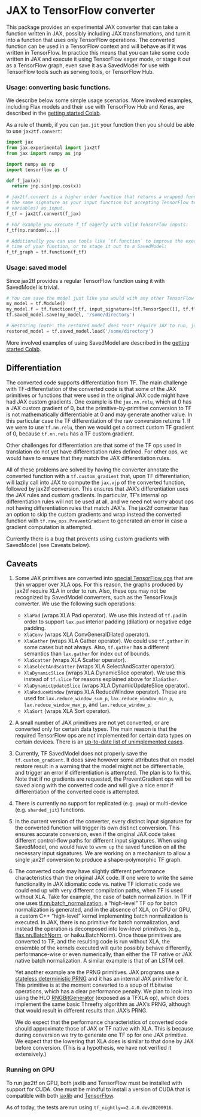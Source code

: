 # JAX to TensorFlow converter

This package provides an experimental JAX converter that can take a function 
written in JAX, possibly including JAX transformations, and turn it into
a function that uses only TensorFlow operations. The converted function 
can be used in a TensorFlow context and will behave as if it was written in TensorFlow. 
In practice this means that you can take some code written in JAX and execute it using 
TensorFlow eager mode, or stage it out as a TensorFlow graph, even save it 
as a SavedModel for use with TensorFlow tools such as serving tools, 
or TensorFlow Hub. 

### Usage: converting basic functions.

We describe below some simple usage scenarios. More involved examples, including
Flax models and their use with TensorFlow Hub and Keras, are described in the 
[getting started Colab](JAX2TF_getting_started.ipynb).

As a rule of thumb, if you can `jax.jit` your function then you should be able
to use `jax2tf.convert`:

```python
import jax
from jax.experimental import jax2tf
from jax import numpy as jnp

import numpy as np
import tensorflow as tf

def f_jax(x):
  return jnp.sin(jnp.cos(x))

# jax2tf.convert is a higher order function that returns a wrapped function with
# the same signature as your input function but accepting TensorFlow tensors (or
# variables) as input.
f_tf = jax2tf.convert(f_jax)

# For example you execute f_tf eagerly with valid TensorFlow inputs:
f_tf(np.random(...))

# Additionally you can use tools like `tf.function` to improve the execution
# time of your function, or to stage it out to a SavedModel:
f_tf_graph = tf.function(f_tf)
```

### Usage: saved model

Since jax2tf provides a regular TensorFlow function using it with SavedModel
is trivial.

```python
# You can save the model just like you would with any other TensorFlow function:
my_model = tf.Module()
my_model.f = tf.function(f_tf, input_signature=[tf.TensorSpec([], tf.float32)])
tf.saved_model.save(my_model, '/some/directory')

# Restoring (note: the restored model does *not* require JAX to run, just XLA).
restored_model = tf.saved_model.load('/some/directory')
```

More involved examples of using SavedModel are described in the 
[getting started Colab](JAX2TF_getting_started.ipynb).

## Differentiation

The converted code supports differentiation from TF. 
The main challenge with TF-differentiation of the converted code is that some 
of the JAX primitives or functions that were used in the original JAX code might 
have had JAX custom gradients. One example is the ``jax.nn.relu``, which 
at 0 has a JAX custom gradient of 0, but the primitive-by-primitive conversion 
to TF is not mathematically differentiable at 0 and may generate another value. In this 
particular case the TF differentiation of the raw conversion returns 1. 
If we were to use ``tf.nn.relu``, then we would get a correct custom TF gradient of 0, 
because ``tf.nn.relu`` has a TF custom gradient.

Other challenges for differentiation are that some of the TF ops used in translation 
do not yet have differentiation rules defined. 
For other ops, we would have to ensure that they match the JAX differentiation rules. 

All of these problems are solved by having the converter annotate the converted 
function with a ``tf.custom_gradient`` that, upon TF differentiation, will lazily 
call into JAX to compute the ``jax.vjp`` of the converted function, followed by 
jax2tf conversion. 
This ensures that JAX’s differentiation uses the JAX rules and custom gradients. 
In particular, TF’s internal op differentiation rules will not be used at all, 
and we need not worry about ops not having differentiation rules that match JAX's. 
The jax2tf converter has an option to skip the custom gradients and wrap 
instead the converted function with ``tf.raw_ops.PreventGradient`` to generated an 
error in case a gradient computation is attempted. 

Currently there is a bug that prevents using custom gradients with SavedModel 
(see Caveats below).

## Caveats

1.  Some JAX primitives are converted into 
[special TensorFlow ops](https://github.com/tensorflow/tensorflow/blob/master/tensorflow/compiler/tf2xla/ops/xla_ops.cc)
  that are thin wrapper over XLA ops. For this reason, the graphs produced by jax2tf
  require XLA in order to run. Also, these ops may not be recognized by 
  SavedModel converters, such as the TensorFlow.js converter. 
  We use the following such operations: 

     * ``XlaPad`` (wraps XLA Pad operator). We use this instead of ``tf.pad`` in order to 
     support ``lax.pad`` interior padding (dilation) or negative edge padding. 
     * ``XlaConv`` (wraps XLA ConvGeneralDilated operator).
     * ``XlaGather`` (wraps XLA Gather operator). We could use ``tf.gather`` in some 
     cases but not always. Also, ``tf.gather`` has a different semantics than ``lax.gather``
     for index out of bounds. 
     * ``XlaScatter`` (wraps XLA Scatter operator). 
     * ``XlaSelectAndScatter`` (wraps XLA SelectAndScatter operator). 
     * ``XlaDynamicSlice`` (wraps XLA DynamicSlice operator). 
     We use this instead of ``tf.slice`` for reasons explained above for ``XlaGather``. 
     * ``XlaDynamicUpdateSlice`` (wraps XLA DynamicUpdateSlice operator).
     * ``XlaReduceWindow`` (wraps XLA ReduceWindow operator). These are used 
     for ``lax.reduce_window_sum_p``, ``lax.reduce_window_min_p``, 
     ``lax.reduce_window_max_p``, and ``lax.reduce_window_p``. 
     * ``XlaSort`` (wraps XLA Sort operator). 
 
2.  A small number of JAX primitives are not yet converted, or are converted only
    for certain data types. The main 
    reason is that the required TensorFlow ops are not implemented for certain 
    data types on certain devices. There is an
    [up-to-date list of unimplemented cases](primitives_with_limited_support.md).
        
3.  Currently, TF SavedModel does not properly save the ``tf.custom_gradient``. 
    It does save however some attributes that on model restore result in a warning 
    that the model might not be differentiable, and trigger an error if differentiation 
    is attempted. The plan is to fix this. Note that if no gradients are requested, 
    the PreventGradient ops will be saved along with the converted code and will 
    give a nice error if differentiation of the converted code is attempted.

4.  There is currently no support for replicated (e.g. `pmap`) or multi-device
    (e.g. `sharded_jit`) functions.
   
5. In the current version of the converter, every distinct input signature for the 
   converted function will trigger its own distinct conversion. This ensures accurate
   conversion, even if the original JAX code takes different control-flow paths 
   for different input signatures. When using SavedModel, one would have to 
   `warm up` the saved function on all the necessary input signatures. We are working
   on a mechanism to allow a single jax2tf conversion to produce a shape-polymorphic
   TF graph.  

6.  The converted code may have slightly different performance characteristics than
    the original JAX code. 
    If one were to write the same functionality in JAX idiomatic code vs. 
    native TF idiomatic code we could end up with very different compilation paths, 
    when TF is used without XLA. Take for example, the case of batch normalization. 
    In TF if one uses [tf.nn.batch_normalization](https://www.tensorflow.org/api_docs/python/tf/nn/batch_normalization),
    a “high-level” TF op for batch 
    normalization is generated, and in the absence of XLA, on CPU or GPU, 
    a custom C++ “high-level” kernel implementing batch normalization is executed. 
    In JAX, there is no primitive for batch normalization, and instead the 
    operation is decomposed into low-level primitives (e.g., [flax.nn.BatchNorm](https://flax.readthedocs.io/en/latest/_autosummary/flax.nn.BatchNorm.html#flax.nn.BatchNorm), 
    or haiku.BatchNorm). 
    Once those primitives are converted to TF, and the resulting code is 
    run without XLA, the ensemble of the kernels executed will quite 
    possibly behave differently, performance-wise or even numerically, 
    than either the TF native or JAX native batch normalization. 
    A similar example is that of an LSTM cell.

    Yet another example are the PRNG primitives. JAX programs use a [stateless 
    deterministic PRNG](https://github.com/google/jax/blob/master/design_notes/prng.md)
    and it has an internal JAX primitive for it. 
    This primitive is at the moment converted to a soup of tf.bitwise operations, 
    which has a clear performance penalty. We plan to look into using the 
    HLO [RNGBitGenerator](https://www.tensorflow.org/xla/operation_semantics#rngbitgenerator)
    (exposed as a TFXLA op), which does implement 
    the same basic Threefry algorithm as JAX’s PRNG, although that would 
    result in different results than JAX’s PRNG. 
 
    We do expect that the performance characteristics of converted code 
    should approximate those of JAX or TF native with XLA. This is because 
    during conversion we try to generate one TF op for one JAX primitive. 
    We expect that the lowering that XLA does is similar to that done by JAX 
    before conversion. (This is a hypothesis, we have not verified it extensively.) 


### Running on GPU

To run jax2tf on GPU, both jaxlib and TensorFlow must be installed with support
for CUDA. One must be mindful to install a version of CUDA that is compatible
with both [jaxlib](../../../../../#pip-installation) and
[TensorFlow](https://www.tensorflow.org/install/source#tested_build_configurations).

As of today, the tests are run using `tf_nightly==2.4.0.dev20200916`.
